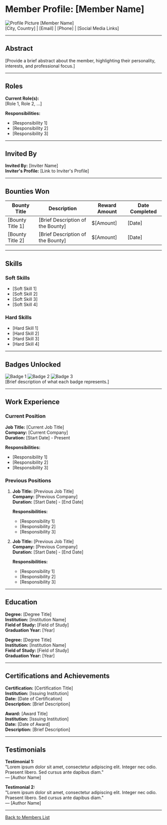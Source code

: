 # Member Profile: [Member Name]

![Profile Picture](url_to_profile_picture) [Member Name]  
[City, Country] | [Email] | [Phone] | [Social Media Links]

---

## Abstract

[Provide a brief abstract about the member, highlighting their personality, interests, and professional focus.]

---

## Roles

**Current Role(s):**  
[Role 1, Role 2, ...]

**Responsibilities:**
- [Responsibility 1]
- [Responsibility 2]
- [Responsibility 3]

---

## Invited By

**Invited By:** [Inviter Name]  
**Inviter's Profile:** [Link to Inviter's Profile]

---

## Bounties Won

| Bounty Title        | Description                                | Reward Amount | Date Completed |
|---------------------|--------------------------------------------|---------------|----------------|
| [Bounty Title 1]    | [Brief Description of the Bounty]          | $[Amount]     | [Date]         |
| [Bounty Title 2]    | [Brief Description of the Bounty]          | $[Amount]     | [Date]         |

---

## Skills

### Soft Skills

- [Soft Skill 1]
- [Soft Skill 2]
- [Soft Skill 3]
- [Soft Skill 4]

### Hard Skills

- [Hard Skill 1]
- [Hard Skill 2]
- [Hard Skill 3]
- [Hard Skill 4]

---

## Badges Unlocked

![Badge 1](url_to_badge1_image) ![Badge 2](url_to_badge2_image) ![Badge 3](url_to_badge3_image)  
[Brief description of what each badge represents.]

---

## Work Experience

### Current Position

**Job Title:** [Current Job Title]  
**Company:** [Current Company]  
**Duration:** [Start Date] - Present

**Responsibilities:**
- [Responsibility 1]
- [Responsibility 2]
- [Responsibility 3]

### Previous Positions

1. **Job Title:** [Previous Job Title]  
   **Company:** [Previous Company]  
   **Duration:** [Start Date] - [End Date]

   **Responsibilities:**
   - [Responsibility 1]
   - [Responsibility 2]
   - [Responsibility 3]

2. **Job Title:** [Previous Job Title]  
   **Company:** [Previous Company]  
   **Duration:** [Start Date] - [End Date]

   **Responsibilities:**
   - [Responsibility 1]
   - [Responsibility 2]
   - [Responsibility 3]

---

## Education

**Degree:** [Degree Title]  
**Institution:** [Institution Name]  
**Field of Study:** [Field of Study]  
**Graduation Year:** [Year]

**Degree:** [Degree Title]  
**Institution:** [Institution Name]  
**Field of Study:** [Field of Study]  
**Graduation Year:** [Year]

---

## Certifications and Achievements

**Certification:** [Certification Title]  
**Institution:** [Issuing Institution]  
**Date:** [Date of Certification]  
**Description:** [Brief Description]

**Award:** [Award Title]  
**Institution:** [Issuing Institution]  
**Date:** [Date of Award]  
**Description:** [Brief Description]

---

## Testimonials

**Testimonial 1:**  
"Lorem ipsum dolor sit amet, consectetur adipiscing elit. Integer nec odio. Praesent libero. Sed cursus ante dapibus diam."  
— [Author Name]

**Testimonial 2:**  
"Lorem ipsum dolor sit amet, consectetur adipiscing elit. Integer nec odio. Praesent libero. Sed cursus ante dapibus diam."  
— [Author Name]

---

[Back to Members List](link_to_members_list)
